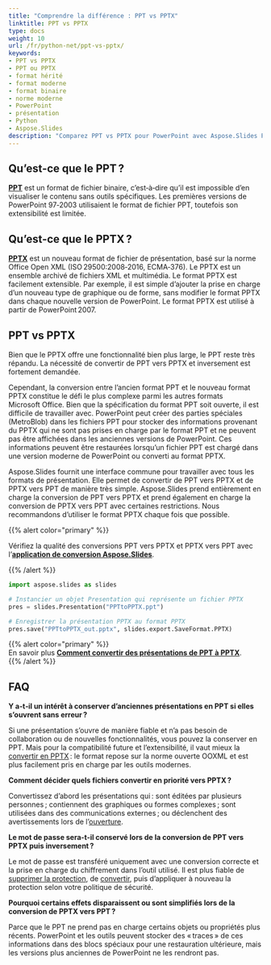 ```yaml
---
title: "Comprendre la différence : PPT vs PPTX"
linktitle: PPT vs PPTX
type: docs
weight: 10
url: /fr/python-net/ppt-vs-pptx/
keywords:
- PPT vs PPTX
- PPT ou PPTX
- format hérité
- format moderne
- format binaire
- norme moderne
- PowerPoint
- présentation
- Python
- Aspose.Slides
description: "Comparez PPT vs PPTX pour PowerPoint avec Aspose.Slides Python via .NET, en explorant les différences de format, les avantages, la compatibilité et les conseils de conversion."
---
```


## **Qu’est‑ce que le PPT ?**
[**PPT**](https://docs.fileformat.com/presentation/ppt/) est un format de fichier binaire, c’est‑à‑dire qu’il est impossible d’en visualiser le contenu sans outils spécifiques. Les premières versions de PowerPoint 97‑2003 utilisaient le format de fichier PPT, toutefois son extensibilité est limitée.  

## **Qu’est‑ce que le PPTX ?**
[**PPTX**](https://docs.fileformat.com/presentation/pptx/) est un nouveau format de fichier de présentation, basé sur la norme Office Open XML (ISO 29500:2008‑2016, ECMA‑376). Le PPTX est un ensemble archivé de fichiers XML et multimédia. Le format PPTX est facilement extensible. Par exemple, il est simple d’ajouter la prise en charge d’un nouveau type de graphique ou de forme, sans modifier le format PPTX dans chaque nouvelle version de PowerPoint. Le format PPTX est utilisé à partir de PowerPoint 2007.  

## **PPT vs PPTX**
Bien que le PPTX offre une fonctionnalité bien plus large, le PPT reste très répandu. La nécessité de convertir de PPT vers PPTX et inversement est fortement demandée.  

Cependant, la conversion entre l’ancien format PPT et le nouveau format PPTX constitue le défi le plus complexe parmi les autres formats Microsoft Office. Bien que la spécification du format PPT soit ouverte, il est difficile de travailler avec. PowerPoint peut créer des parties spéciales (MetroBlob) dans les fichiers PPT pour stocker des informations provenant du PPTX qui ne sont pas prises en charge par le format PPT et ne peuvent pas être affichées dans les anciennes versions de PowerPoint. Ces informations peuvent être restaurées lorsqu’un fichier PPT est chargé dans une version moderne de PowerPoint ou converti au format PPTX.  

Aspose.Slides fournit une interface commune pour travailler avec tous les formats de présentation. Elle permet de convertir de PPT vers PPTX et de PPTX vers PPT de manière très simple. Aspose.Slides prend entièrement en charge la conversion de PPT vers PPTX et prend également en charge la conversion de PPTX vers PPT avec certaines restrictions. Nous recommandons d’utiliser le format PPTX chaque fois que possible.  

{{% alert color="primary" %}}  

Vérifiez la qualité des conversions PPT vers PPTX et PPTX vers PPT avec l’[**application de conversion Aspose.Slides**](https://products.aspose.app/slides/conversion/).  

{{% /alert %}}  

```py
import aspose.slides as slides

# Instancier un objet Presentation qui représente un fichier PPTX
pres = slides.Presentation("PPTtoPPTX.ppt")

# Enregistrer la présentation PPTX au format PPTX
pres.save("PPTtoPPTX_out.pptx", slides.export.SaveFormat.PPTX)
```

{{% alert color="primary" %}}  
En savoir plus [**Comment convertir des présentations de PPT à PPTX**](/slides/fr/python-net/convert-ppt-to-pptx/).  
{{% /alert %}}  

## **FAQ**

**Y a‑t‑il un intérêt à conserver d’anciennes présentations en PPT si elles s’ouvrent sans erreur ?**  

Si une présentation s’ouvre de manière fiable et n’a pas besoin de collaboration ou de nouvelles fonctionnalités, vous pouvez la conserver en PPT. Mais pour la compatibilité future et l’extensibilité, il vaut mieux la [convertir en PPTX](/slides/fr/python-net/convert-ppt-to-pptx/) : le format repose sur la norme ouverte OOXML et est plus facilement pris en charge par les outils modernes.  

**Comment décider quels fichiers convertir en priorité vers PPTX ?**  

Convertissez d’abord les présentations qui : sont éditées par plusieurs personnes ; contiennent des graphiques ou formes complexes ; sont utilisées dans des communications externes ; ou déclenchent des avertissements lors de l’[ouverture](/slides/fr/python-net/open-presentation/).  

**Le mot de passe sera‑t‑il conservé lors de la conversion de PPT vers PPTX puis inversement ?**  

Le mot de passe est transféré uniquement avec une conversion correcte et la prise en charge du chiffrement dans l’outil utilisé. Il est plus fiable de [supprimer la protection](/slides/fr/python-net/password-protected-presentation/), de [convertir](/slides/fr/python-net/convert-ppt-to-pptx/), puis d’appliquer à nouveau la protection selon votre politique de sécurité.  

**Pourquoi certains effets disparaissent ou sont simplifiés lors de la conversion de PPTX vers PPT ?**  

Parce que le PPT ne prend pas en charge certains objets ou propriétés plus récents. PowerPoint et les outils peuvent stocker des « traces » de ces informations dans des blocs spéciaux pour une restauration ultérieure, mais les versions plus anciennes de PowerPoint ne les rendront pas.  